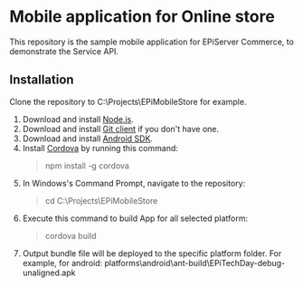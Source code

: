 Mobile application for Online store
=============================

This repository is the sample mobile application for EPiServer Commerce, to demonstrate the Service API.

Installation
------------

Clone the repository to C:\Projects\EPiMobileStore for example.

1.  Download and install [Node.js](http://nodejs.org/).
2.  Download and install [Git client](http://git-scm.com/) if you don't have one.
3.	Download and install [Android SDK](https://developer.android.com/sdk/index.html?hl=i).
4.  Install [Cordova](http://cordova.apache.org) by running this command:
	> npm install -g cordova
5.  In Windows's Command Prompt, navigate to the repository:
	> cd C:\Projects\EPiMobileStore
6.  Execute this command to build App for all selected platform:
	> cordova build
7.  Output bundle file will be deployed to the specific platform folder. For example, for android: platforms\android\ant-build\EPiTechDay-debug-unaligned.apk